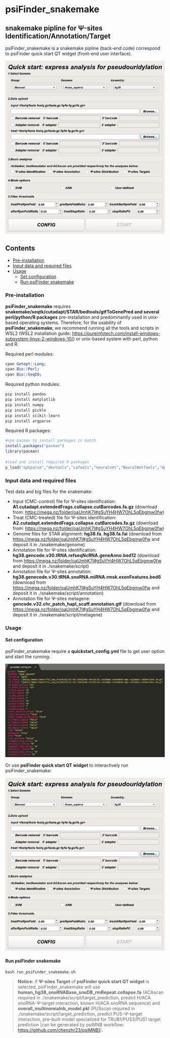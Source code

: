 # psiFinder_snakemake

## snakemake pipline for Ψ-sites Identification/Annotation/Target

psiFinder_snakemake is a snakemake pipline (back-end code) correspond to psiFinder quick start QT widget (front-end user interface).

![quick_start](quick_start.png)

## Contents
- [Pre-installation](#pre-installation)
- [Input data and required files](#input-data-and-required-files)
- [Usage](#Usage)
  - [Set configuration](#set-configuration)
  - [Run psiFinder snakemake](#run-psiFinder-snakemake)

### Pre-installation
**psiFinder_snakemake** requires **snakemake/seqtk/cutadapt/STAR/bedtools/gtfToGenePred and several perl/python/R packages** pre-installation and predominantly used in unix-based operating systems. Therefore, for the usability of **psiFinder_snakemake**, we recommend running all the tools and scripts in WSL2 (WSL2 installation guide: https://pureinfotech.com/install-windows-subsystem-linux-2-windows-10/) or unix-based system with perl, python and R.

Required perl modules:
```perl
cpan Getopt::Long;
cpan Bio::Perl;
cpan Bio::SeqIO;
```

Required python modules:
```python
pip install pandas
pip install matplotlib
pip install numpy
pip install pickle
pip install scikit-learn
pip install argparse
```

Required R packages:
```R
#use pacman to install packages in batch
install.packages("pacman")
library(pacman)

#load and install required R packages 
p_load("optparse","devtools","caTools","neuralnet","NeuralNetTools","dplyr","stringr","gridExtra","cowplot","pROC","mccr","ggplot2","ggpol","ggpubr","RColorBrewer","openxlsx","reshape2","factoextra","bedr","scales","e1071","tidyr")
```

### Input data and required files
Test data and big files for the snakemake: 
- Input (CMC-control) file for Ψ-sites identification: **A1.cutadapt.extendedFrags.collapse.cutBarcodes.fa.gz** (download from: https://mega.nz/folder/oaUmhK7I#gSuYH4HW7OhL5qEbgmw0fw)
- Treat (CMC-treated) file for Ψ-sites identification: **A2.cutadapt.extendedFrags.collapse.cutBarcodes.fa.gz** (download from: https://mega.nz/folder/oaUmhK7I#gSuYH4HW7OhL5qEbgmw0fw)
- Genome files for STAR alignment: **hg38.fa**, **hg38.fa.fai** (download from https://mega.nz/folder/oaUmhK7I#gSuYH4HW7OhL5qEbgmw0fw and deposit it in  ./snakemake/genome)
- Annotation file for Ψ-sites identification: **hg38.gencode.v30.tRNA.refseqNcRNA.geneAnno.bed12** (download from https://mega.nz/folder/oaUmhK7I#gSuYH4HW7OhL5qEbgmw0fw and deposit it in  ./snakemake/script)
- Annotation file for Ψ-sites annotation: **hg38.genecode.v30.tRNA.snoRNA.miRNA.rmsk.exonFeatures.bed6** (download from https://mega.nz/folder/oaUmhK7I#gSuYH4HW7OhL5qEbgmw0fw and deposit it in  ./snakemake/script/annotation)
- Annotation file for Ψ-sites metagene: **gencode.v32.chr_patch_hapl_scaff.annotation.gtf** (download from https://mega.nz/folder/oaUmhK7I#gSuYH4HW7OhL5qEbgmw0fw and deposit it in  ./snakemake/script/metagene)

### Usage

#### Set configuration

psiFinder_snakemake require a **quickstart_config.yml** file to get user option and start the running:

![quickstart_config](quickstart_config.png)

Or use **psiFinder quick start QT widget** to interactively run psiFinder_snakemake:

![quick_start](quick_start.png)


#### Run psiFinder snakemake
```shell
bash run_psiFinder_snakemake.sh
```

> **Notice:** If **Ψ-sites Target** of **psiFinder quick start QT widget** is selected, psiFinder_snakemake will use **human_hg38_snoRNABase_snoDB_rmRepeat.collapse.fa** (ACAscan required in ./snakemake/script/target_prediction, predict H/ACA snoRNA-Ψ-target interaction, known H/ACA snoRNA sequence) and **overall_multinomialnb_model.pkl** (PUSscan required in ./snakemake/script/target_prediction, predict PUS-Ψ-target interaction, pre-built model specialized for TRUB1/PUS3/PUS1 target prediction [can be generated by psiMNB workflow: https://github.com/chenzhr23/psiMNB]).

